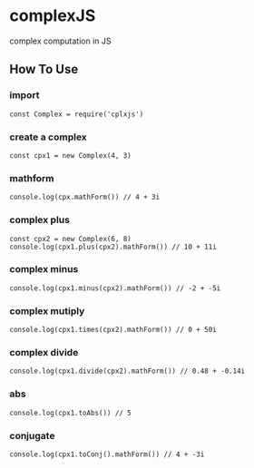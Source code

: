 # complexJS

complex computation in JS

## How To Use

### import

```
const Complex = require('cplxjs')
```

### create a complex

```
const cpx1 = new Complex(4, 3)
```

### mathform

```
console.log(cpx.mathForm()) // 4 + 3i
```

### complex plus

```
const cpx2 = new Complex(6, 8)
console.log(cpx1.plus(cpx2).mathForm()) // 10 + 11i
```

### complex minus

```
console.log(cpx1.minus(cpx2).mathForm()) // -2 + -5i
```

### complex mutiply

```
console.log(cpx1.times(cpx2).mathForm()) // 0 + 50i
```

### complex divide

```
console.log(cpx1.divide(cpx2).mathForm()) // 0.48 + -0.14i
```

### abs

```
console.log(cpx1.toAbs()) // 5
```

### conjugate

```
console.log(cpx1.toConj().mathForm()) // 4 + -3i
```
